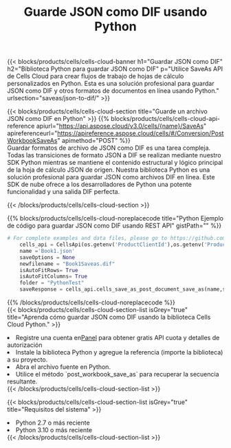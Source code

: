 ﻿---
title:  Guarde JSON como DIF usando Python
description:  Utilizando Aspose.Cells Cloud SDK para Python para guardar el archivo en formato JSON como archivo en formato DIF.
kwords: Excel, Save JSON as DIF, REST, Python
howto: How to save JSON as DIF using Aspose.Cells Cloud Python library.
---
{{< blocks/products/cells/cells-cloud-banner h1="Guardar JSON como DIF" h2="Biblioteca Python para guardar JSON como DIF" p="Utilice SaveAs API de Cells Cloud para crear flujos de trabajo de hojas de cálculo personalizados en Python. Esta es una solución profesional para guardar JSON como DIF y otros formatos de documentos en línea usando Python." urlsection="saveas/json-to-dif/" >}}

{{< blocks/products/cells/cells-cloud-section title="Guarde un archivo JSON como DIF en Python" >}}
{{% blocks/products/cells/cells-cloud-api-reference apiurl="https://api.aspose.cloud/v3.0/cells/{name}/SaveAs" apireferenceurl="https://apireference.aspose.cloud/cells/#/Conversion/PostWorkbookSaveAs" apimethod="POST" %}}
<br/>
Guardar formatos de archivo de JSON como DIF es una tarea compleja. Todas las transiciones de formato JSON a DIF se realizan mediante nuestro SDK Python mientras se mantiene el contenido estructural y lógico principal de la hoja de cálculo JSON de origen. Nuestra biblioteca Python es una solución profesional para guardar JSON como archivos DIF en línea. Este SDK de nube ofrece a los desarrolladores de Python una potente funcionalidad y una salida DIF perfecta.

{{< /blocks/products/cells/cells-cloud-section >}}

{{% blocks/products/cells/cells-cloud-noreplacecode title="Python Ejemplo de código para guardar JSON como DIF usando REST API" gistPath="" %}}
  
```python
# For complete examples and data files, please go to https://github.com/aspose-cells-cloud/aspose-cells-cloud-python/
    cells_api = CellsApi(os.getenv('ProductClientId'),os.getenv('ProductClientSecret'))
    name ='Book1.json'    
    saveOptions = None
    newfilename = "Book1Saveas.dif"
    isAutoFitRows= True
    isAutoFitColumns= True
    folder = "PythonTest"
    saveResponse = cells_api.cells_save_as_post_document_save_as(name,save_options=saveOptions, newfilename=(folder +'/' + newfilename),folder=folder)
```
  
{{% /blocks/products/cells/cells-cloud-noreplacecode %}}
<br/>
{{< blocks/products/cells/cells-cloud-section-list isGrey="true" title="Aprenda cómo guardar JSON como DIF usando la biblioteca Cells Cloud Python." >}}
<li> Registre una cuenta en<a href="https://dashboard.aspose.cloud/">Panel</a> para obtener gratis API cuota y detalles de autorización</li>
<li>Instale la biblioteca Python y agregue la referencia (importe la biblioteca) a su proyecto.</li>
<li>Abra el archivo fuente en Python.</li>
<li>Utilice el método `post_workbook_save_as` para recuperar la secuencia resultante.</li>
{{< /blocks/products/cells/cells-cloud-section-list >}}

{{< blocks/products/cells/cells-cloud-section-list isGrey="true" title="Requisitos del sistema" >}}
<li>Python 2.7 o más reciente</li>
<li>Python 3.10 o más reciente</li>
{{< /blocks/products/cells/cells-cloud-section-list >}}
